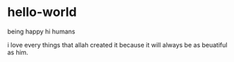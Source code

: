 # hello-world
being happy
hi humans

i love every things that allah created it because it will always be as beuatiful as him.
